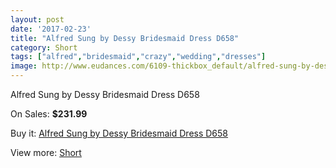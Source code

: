 ```yaml
---
layout: post
date: '2017-02-23'
title: "Alfred Sung by Dessy Bridesmaid Dress D658"
category: Short
tags: ["alfred","bridesmaid","crazy","wedding","dresses"]
image: http://www.eudances.com/6109-thickbox_default/alfred-sung-by-dessy-bridesmaid-dress-d658.jpg
---
```

Alfred Sung by Dessy Bridesmaid Dress D658

On Sales: **$231.99**
<a href="https://www.eudances.com/en/short/2179-alfred-sung-by-dessy-bridesmaid-dress-d658.html"><amp-img layout="responsive" width="600" height="600" src="//www.eudances.com/6109-thickbox_default/alfred-sung-by-dessy-bridesmaid-dress-d658.jpg" alt="Alfred Sung by Dessy Bridesmaid Dress D658 0" /></a>
<a href="https://www.eudances.com/en/short/2179-alfred-sung-by-dessy-bridesmaid-dress-d658.html"><amp-img layout="responsive" width="600" height="600" src="//www.eudances.com/6110-thickbox_default/alfred-sung-by-dessy-bridesmaid-dress-d658.jpg" alt="Alfred Sung by Dessy Bridesmaid Dress D658 1" /></a>

Buy it: [Alfred Sung by Dessy Bridesmaid Dress D658](https://www.eudances.com/en/short/2179-alfred-sung-by-dessy-bridesmaid-dress-d658.html "Alfred Sung by Dessy Bridesmaid Dress D658")

View more: [Short](https://www.eudances.com/en/25-short "Short")